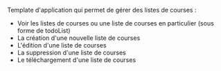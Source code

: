 Template d'application qui permet de gérer des listes de courses : 
  - Voir les listes de courses ou une liste de courses en particulier (sous forme de todoList)
  - La création d'une nouvelle liste de courses
  - L'édition d'une liste de courses
  - La suppression d'une liste de courses
  - Le téléchargement d'une liste de courses
